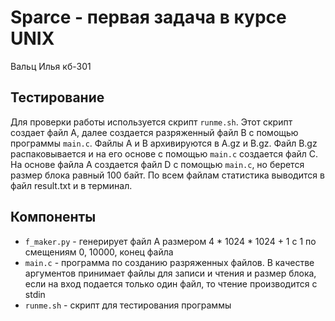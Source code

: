 # Sparce - первая задача в курсе UNIX

Вальц Илья кб-301

## Тестирование

Для проверки работы используется скрипт `runme.sh`. 
Этот скрипт создает файл А, далее создается разряженный файл В с помощью программы `main.c`. 
Файлы А и В архивируются в A.gz и B.gz.
Файл B.gz распаковывается и на его основе с помощью `main.c` создается файл C.
На основе файла А создается файл D с помощью `main.c`, но берется размер блока равный 100 байт.
По всем файлам статистика выводится в файл result.txt и в терминал.

## Компоненты

- `f_maker.py` - генерирует файл A размером 4 * 1024 * 1024 + 1 с 1 по смещениям 0, 10000, конец файла
- `main.c` - программа по созданию разряженных файлов. В качестве аргументов принимает файлы для записи и чтения и размер блока, если на вход подается только один файл, то чтение производится с stdin
- `runme.sh` - скрипт для тестирования программы
